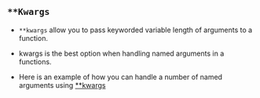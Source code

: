 ## `**Kwargs`

- `**kwargs` allow you to pass keyworded variable length of arguments to a function.

- kwargs is the best option when handling named arguments in a functions.

- Here is an example of how you can handle a number of named arguments using [**kwargs](https://github.com/kihuni/args_kwargs/blob/main/kwargs/kwargs.py)
